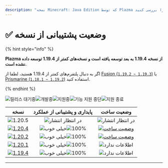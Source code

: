 ```yaml
---
description: "نسخه Minecraft: Java Edition که توسط Plazma پشتیبانی می‌شود را بررسی کنید."
---
```


# ✅ وضعیت پشتیبانی از نسخه

{% hint style="info" %}

**Plazma از نسخه 1.19.4 به بعد توسعه یافته است و نسخه‌های کمتر از 1.19.4 توسعه داده نشده است.**

اگر به دنبال پلتفرم‌های کمتر از 1.19.4 هستید، لطفا از [Fusion (`1.19.2 ~ 1.19.3`)](https://github.com/RuinedTechnologyUnify/Fusion) یا [Prismarine (`1.18.1 ~ 1.19.2`)](https://github.com/PrismarineTeam/Prismarine) استفاده کنید.

{% endhint %}

[wtr]: https://badge.plazmamc.org/0/در%20حال%20انتظار%20برای%20انتشار
[ukn]: https://badge.plazmamc.org/0/اطلاعات%20ندارد
[vgd]: https://badge.plazmamc.org/1/خیلی%20خوب
[100]: https://badge.plazmamc.org/percent/100

![릴리스 대기중][wtr]![개발중](https://badge.plazmamc.org/1/개발중)![지원중](https://badge.plazmamc.org/2/지원중)![기능 지원 중단](https://badge.plazmamc.org/6/기능%20지원%20중단)![지원 종료](https://badge.plazmamc.org/4/지원%20종료)

|                                        نسخه                                       | پایداری    و    پشتیبانی از عملکرد |                                              وضعیت ساخت                                             |
| :-------------------------------------------------------------------------------: | :--------------------------------: | :-------------------------------------------------------------------------------------------------: |
|                   ![1.20.5](https://badge.plazmamc.org/0/1.20.5)                  |      ![در انتظار انتشار][wtr]      |                                       ![در انتظار انتشار][wtr]                                      |
| [![1.20.4](https://badge.plazmamc.org/2/1.20.4)](https://git.plazmamc.org/1.20.4) |    ![خیلی خوب][vgd]![100%][100]    | [![وضعیت ساخت](https://build.plazmamc.org/1.20.4)](https://build.plazmamc.org/1.20.4?redirect=true) |
| [![1.20.2](https://badge.plazmamc.org/6/1.20.2)](https://git.plazmamc.org/1.20.2) |    ![خیلی خوب][vgd]![100%][100]    | [![وضعیت ساخت](https://build.plazmamc.org/1.20.2)](https://build.plazmamc.org/1.20.2?redirect=true) |
| [![1.20.1](https://badge.plazmamc.org/4/1.20.1)](https://git.plazmamc.org/1.20.1) |    ![خیلی خوب][vgd]![100%][100]    |                                        ![اطلاعات ندارد][ukn]                                        |
| [![1.19.4](https://badge.plazmamc.org/4/1.19.4)](https://git.plazmamc.org/1.19.4) |    ![خیلی خوب][vgd]![100%][100]    |                                        ![اطلاعات ندارد][ukn]                                        |

***

